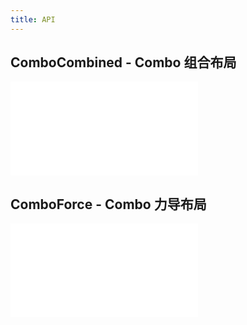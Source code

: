 ```yaml
---
title: API
---
```


## ComboCombined - Combo 组合布局

<embed src="@/docs/api/graph-layout/comboCombined.zh.md"></embed>

## ComboForce - Combo 力导布局

<embed src="@/docs/api/graph-layout/comboForce.zh.md"></embed>
